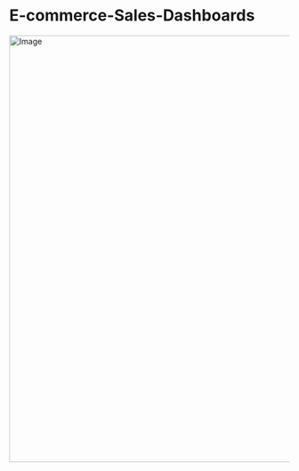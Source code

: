 # E-commerce-Sales-Dashboards









<img width="1368" height="767" alt="Image" src="https://github.com/user-attachments/assets/ca2fe283-2769-40c1-974f-d58373d07712" />
